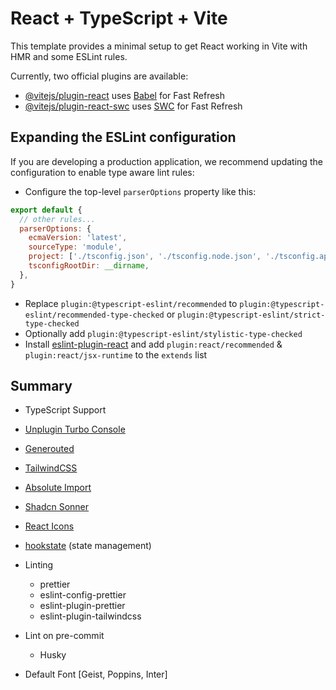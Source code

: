 # React + TypeScript + Vite

This template provides a minimal setup to get React working in Vite with HMR and some ESLint rules.

Currently, two official plugins are available:

- [@vitejs/plugin-react](https://github.com/vitejs/vite-plugin-react/blob/main/packages/plugin-react/README.md) uses [Babel](https://babeljs.io/) for Fast Refresh
- [@vitejs/plugin-react-swc](https://github.com/vitejs/vite-plugin-react-swc) uses [SWC](https://swc.rs/) for Fast Refresh

## Expanding the ESLint configuration

If you are developing a production application, we recommend updating the configuration to enable type aware lint rules:

- Configure the top-level `parserOptions` property like this:

```js
export default {
  // other rules...
  parserOptions: {
    ecmaVersion: 'latest',
    sourceType: 'module',
    project: ['./tsconfig.json', './tsconfig.node.json', './tsconfig.app.json'],
    tsconfigRootDir: __dirname,
  },
}
```

- Replace `plugin:@typescript-eslint/recommended` to `plugin:@typescript-eslint/recommended-type-checked` or `plugin:@typescript-eslint/strict-type-checked`
- Optionally add `plugin:@typescript-eslint/stylistic-type-checked`
- Install [eslint-plugin-react](https://github.com/jsx-eslint/eslint-plugin-react) and add `plugin:react/recommended` & `plugin:react/jsx-runtime` to the `extends` list

## Summary

- TypeScript Support
- [Unplugin Turbo Console](https://utc.yuy1n.io/guide/getting-started.html)
- [Generouted](https://github.com/oedotme/generouted?tab=readme-ov-file#getting-started)
- [TailwindCSS](https://tailwindcss.com/)
- [Absolute Import](https://dev.to/andrewezeani/how-to-create-absolute-imports-in-vite-react-app-a-step-by-step-guide-28co)

- [Shadcn Sonner](https://ui.shadcn.com/docs/components/sonner)
- [React Icons](https://react-icons.github.io/react-icons/search)
- [hookstate](https://hookstate.js.org/) (state management)
- Linting
  - prettier
  - eslint-config-prettier
  - eslint-plugin-prettier
  - eslint-plugin-tailwindcss
- Lint on pre-commit
  - Husky
- Default Font [Geist, Poppins, Inter]
